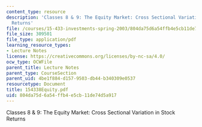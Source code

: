 ```yaml
---
content_type: resource
description: 'Classes 8 & 9: The Equity Market: Cross Sectional Variation in Stock
  Returns'
file: /courses/15-433-investments-spring-2003/804da75d6a54ffb4e5cb11de74d5a917_154338Equity.pdf
file_size: 309501
file_type: application/pdf
learning_resource_types:
- Lecture Notes
license: https://creativecommons.org/licenses/by-nc-sa/4.0/
ocw_type: OCWFile
parent_title: Lecture Notes
parent_type: CourseSection
parent_uid: 4be1f884-d157-9503-db44-b340309e0537
resourcetype: Document
title: 154338Equity.pdf
uid: 804da75d-6a54-ffb4-e5cb-11de74d5a917
---
```

Classes 8 & 9: The Equity Market: Cross Sectional Variation in Stock Returns